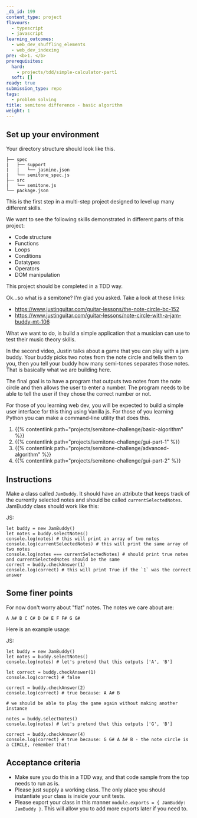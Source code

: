 ```yaml
---
_db_id: 199
content_type: project
flavours:
  - typescript
  - javascript
learning_outcomes:
  - web_dev_shuffling_elements
  - web_dev_indexing
pre: <b>1. </b>
prerequisites:
  hard:
    - projects/tdd/simple-calculator-part1
  soft: []
ready: true
submission_type: repo
tags:
  - problem solving
title: semitone difference - basic algorithm
weight: 1
---
```


## Set up your environment

Your directory structure should look like this.

```
├── spec
|   ├── support
|   |   └── jasmine.json
|   └── semitone_spec.js
├── src
|   └── semitone.js
└── package.json
```

This is the first step in a multi-step project designed to level up many different skills.

We want to see the following skills demonstrated in different parts of this project:

- Code structure
- Functions
- Loops
- Conditions
- Datatypes
- Operators
- DOM manipulation

This project should be completed in a TDD way.

Ok...so what is a semitone? I'm glad you asked. Take a look at these links:

- https://www.justinguitar.com/guitar-lessons/the-note-circle-bc-152
- https://www.justinguitar.com/guitar-lessons/note-circle-with-a-jam-buddy-mt-106

What we want to do, is build a simple application that a musician can use to test their music theory skills.

In the second video, Justin talks about a game that you can play with a jam buddy. Your buddy picks two notes from the note circle and tells them to you, then you tell your buddy how many semi-tones separates those notes. That is basically what we are building here.

The final goal is to have a program that outputs two notes from the note circle and then allows the user to enter a number. The program needs to be able to tell the user if they chose the correct number or not.

For those of you learning web dev, you will be expected to build a simple user interface for this thing using Vanilla js. For those of you learning Python you can make a command-line utility that does this.

1. {{% contentlink path="projects/semitone-challenge/basic-algorithm" %}}
2. {{% contentlink path="projects/semitone-challenge/gui-part-1" %}}
3. {{% contentlink path="projects/semitone-challenge/advanced-algorithm" %}}
4. {{% contentlink path="projects/semitone-challenge/gui-part-2" %}}

## Instructions

Make a class called `JamBuddy`. It should have an attribute that keeps track of the currently selected notes and should be called `currentSelectedNotes`. JamBuddy class should work like this:

JS:

```
let buddy = new JamBuddy()
let notes = buddy.selectNotes()
console.log(notes) # this will print an array of two notes
console.log(currentSelectedNotes) # this will print the same array of two notes
console.log(notes === currentSelectedNotes) # should print true notes and currentSelectedNotes should be the same
correct = buddy.checkAnswer(1)
console.log(correct) # this will print True if the `1` was the correct answer
```

## Some finer points

For now don't worry about "flat" notes. The notes we care about are:

```
A A# B C C# D D# E F F# G G#
```

Here is an example usage:

JS:

```
let buddy = new JamBuddy()
let notes = buddy.selectNotes()
console.log(notes) # let's pretend that this outputs ['A', 'B']

let correct = buddy.checkAnswer(1)
console.log(correct) # false

correct = buddy.checkAnswer(2)
console.log(correct) # true because: A A# B

# we should be able to play the game again without making another instance

notes = buddy.selectNotes()
console.log(notes) # let's pretend that this outputs ['G', 'B']

correct = buddy.checkAnswer(4)
console.log(correct) # true because: G G# A A# B - the note circle is a CIRCLE, remember that!
```

## Acceptance criteria

- Make sure you do this in a TDD way, and that code sample from the top needs to run as is.
- Please just supply a working class. The only place you should instantiate your class is inside your unit tests.
- Please export your class in this manner `module.exports = { JamBuddy: JamBuddy }`. This will allow you to add more exports later if you need to.
